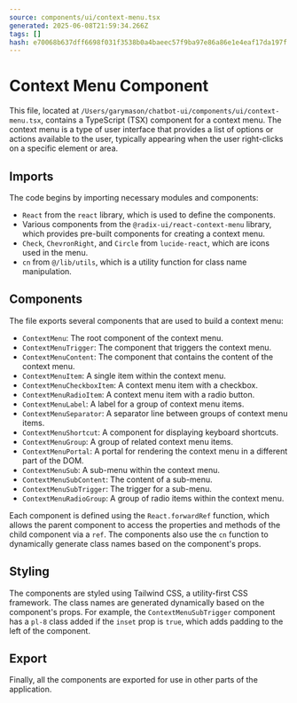 ```yaml
---
source: components/ui/context-menu.tsx
generated: 2025-06-08T21:59:34.266Z
tags: []
hash: e70068b637dff6698f031f3538b0a4baeec57f9ba97e86a86e1e4eaf17da197f
---
```


# Context Menu Component

This file, located at `/Users/garymason/chatbot-ui/components/ui/context-menu.tsx`, contains a TypeScript (TSX) component for a context menu. The context menu is a type of user interface that provides a list of options or actions available to the user, typically appearing when the user right-clicks on a specific element or area.

## Imports

The code begins by importing necessary modules and components:

- `React` from the `react` library, which is used to define the components.
- Various components from the `@radix-ui/react-context-menu` library, which provides pre-built components for creating a context menu.
- `Check`, `ChevronRight`, and `Circle` from `lucide-react`, which are icons used in the menu.
- `cn` from `@/lib/utils`, which is a utility function for class name manipulation.

## Components

The file exports several components that are used to build a context menu:

- `ContextMenu`: The root component of the context menu.
- `ContextMenuTrigger`: The component that triggers the context menu.
- `ContextMenuContent`: The component that contains the content of the context menu.
- `ContextMenuItem`: A single item within the context menu.
- `ContextMenuCheckboxItem`: A context menu item with a checkbox.
- `ContextMenuRadioItem`: A context menu item with a radio button.
- `ContextMenuLabel`: A label for a group of context menu items.
- `ContextMenuSeparator`: A separator line between groups of context menu items.
- `ContextMenuShortcut`: A component for displaying keyboard shortcuts.
- `ContextMenuGroup`: A group of related context menu items.
- `ContextMenuPortal`: A portal for rendering the context menu in a different part of the DOM.
- `ContextMenuSub`: A sub-menu within the context menu.
- `ContextMenuSubContent`: The content of a sub-menu.
- `ContextMenuSubTrigger`: The trigger for a sub-menu.
- `ContextMenuRadioGroup`: A group of radio items within the context menu.

Each component is defined using the `React.forwardRef` function, which allows the parent component to access the properties and methods of the child component via a `ref`. The components also use the `cn` function to dynamically generate class names based on the component's props.

## Styling

The components are styled using Tailwind CSS, a utility-first CSS framework. The class names are generated dynamically based on the component's props. For example, the `ContextMenuSubTrigger` component has a `pl-8` class added if the `inset` prop is `true`, which adds padding to the left of the component.

## Export

Finally, all the components are exported for use in other parts of the application.